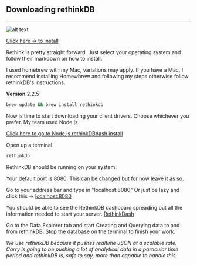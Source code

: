 ## Downloading rethinkDB
----
[logo]: https://platzi.com/blog/content/images/2015/03/rethinkdb.png
![alt text][logo]


[Click here => to install](https://www.rethinkdb.com)

Rethink is pretty straight forward. Just select your operating system and follow their markdown on how to install.

I used homebrew with my Mac, variations may apply. If you have a Mac, I recommend installing Homewbrew and following my steps otherwise follow rethinkDB's instructions.

**Version** 2.2.5
```sh
brew update && brew install rethinkdb
```

Now is time to start downloading your client drivers. Choose whichever you prefer. My team used Node.js 

[Click here to go to Node.js rethinkDBdash install](https://github.com/neumino/rethinkdbdash)

Open up a terminal

```sh
rethinkdb
```
RethinkDB should be running on your system.

Your default port is 8080. This can be changed but for now leave it as so.

Go to your address bar and type in "localhost:8080" Or just be lazy and click this => [localhost:8080](http://localhost:8080)

You should be able to see the RethinkDB dashboard spreading out all the information needed to start your server.
[RethinkDash](http://i.imgur.com/BCpcIwg.png)

Go to the Data Explorer tab and start Creating and Querying data to and from rethinkDB. Stop the database on the terminal to finish your work.

*We use rethinkDB because it pushes realtime JSON at a scalable rate. Carry is going to be pushing a lot of analytical data in a particular time period and rethinkDB is, safe to say, more than capable to handle this.*